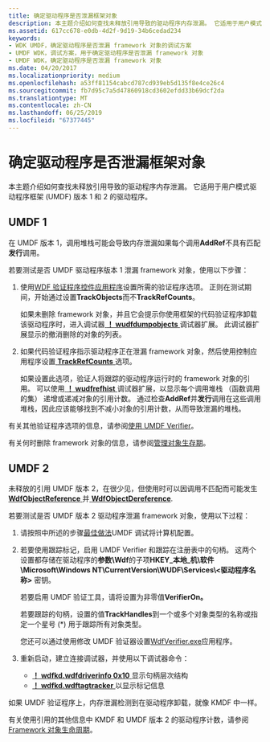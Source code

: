```yaml
---
title: 确定驱动程序是否泄漏框架对象
description: 本主题介绍如何查找未释放引用导致的驱动程序内存泄漏。 它适用于用户模式驱动程序框架 (UMDF) 版本 1 和 2 的驱动程序。
ms.assetid: 617cc678-e0db-4d2f-9d19-34b6cedad234
keywords:
- WDK UMDF，确定驱动程序是否泄漏 framework 对象的调试方案
- UMDF WDK，调试方案，用于确定驱动程序是否泄漏 framework 对象
- UMDF WDK，确定驱动程序是否泄漏 framework 对象
ms.date: 04/20/2017
ms.localizationpriority: medium
ms.openlocfilehash: a53ff81154cabcd787cd939eb5d135f8e4ce26c4
ms.sourcegitcommit: fb7d95c7a5d47860918cd3602efdd33b69dcf2da
ms.translationtype: MT
ms.contentlocale: zh-CN
ms.lasthandoff: 06/25/2019
ms.locfileid: "67377445"
---
```

# <a name="determining-if-a-driver-leaks-framework-objects"></a>确定驱动程序是否泄漏框架对象


本主题介绍如何查找未释放引用导致的驱动程序内存泄漏。 它适用于用户模式驱动程序框架 (UMDF) 版本 1 和 2 的驱动程序。

## <a name="umdf-1"></a>UMDF 1


在 UMDF 版本 1，调用堆栈可能会导致内存泄漏如果每个调用**AddRef**不具有匹配**发行**调用。

若要测试是否 UMDF 驱动程序版本 1 泄漏 framework 对象，使用以下步骤：

1.  使用[WDF 验证程序控件应用程序](https://docs.microsoft.com/windows-hardware/drivers/devtest/wdf-verifier-control-application)设置所需的验证程序选项。 正则在测试期间，开始通过设置**TrackObjects**而不**TrackRefCounts**。

    如果未删除 framework 对象，并且它会提示你使用框架的代码验证程序卸载该驱动程序时，进入调试器[ **！ wudfdumpobjects** ](using-umdf-debugger-extensions.md)调试器扩展。 此调试器扩展显示的撤消删除的对象的列表。

2.  如果代码验证程序指示驱动程序正在泄漏 framework 对象，然后使用控制应用程序设置[ **TrackRefCounts** ](using-umdf-verifier.md)选项。

    如果设置此选项，验证人将跟踪的驱动程序运行时的 framework 对象的引用。 可以使用[ **！ wudfrefhist** ](using-umdf-debugger-extensions.md)调试器扩展，以显示每个调用堆栈 （函数调用的集） 递增或递减对象的引用计数。 通过检查**AddRef**并**发行**调用在这些调用堆栈，因此应该能够找到不减小对象的引用计数，从而导致泄漏的堆栈。

有关其他验证程序选项的信息，请参阅[使用 UMDF Verifier](using-umdf-verifier.md)。

有关何时删除 framework 对象的信息，请参阅[管理对象生存期](managing-the-lifetime-of-objects.md)。

## <a name="umdf-2"></a>UMDF 2


未释放的引用 UMDF 版本 2，在很少见，但使用时可以因调用不匹配而可能发生[ **WdfObjectReference** ](https://docs.microsoft.com/windows-hardware/drivers/wdf/wdfobjectreference)并[ **WdfObjectDereference**](https://docs.microsoft.com/windows-hardware/drivers/wdf/wdfobjectdereference).

若要测试是否 UMDF 版本 2 驱动程序泄漏 framework 对象，使用以下过程：

1.  请按照中所述的步骤[最佳做法](enabling-a-debugger.md#bp)UMDF 调试将计算机配置。
2.  若要使用跟踪标记，启用 UMDF Verifier 和跟踪在注册表中的句柄。 这两个设置都存储在驱动程序的**参数\\Wdf**的子项**HKEY\_本地\_机\\软件\\Microsoft\\Windows NT\\CurrentVersion\\WUDF\\Services\\&lt;驱动程序名称&gt;** 密钥。

    若要启用 UMDF 验证工具，请将设置为非零值**VerifierOn。**

    若要跟踪的句柄，设置的值**TrackHandles**到一个或多个对象类型的名称或指定一个星号 (\*) 用于跟踪所有对象类型。

    您还可以通过使用修改 UMDF 验证器设置[WdfVerifier.exe](https://docs.microsoft.com/windows-hardware/drivers/devtest/wdf-verifier-control-application)应用程序。

3.  重新启动，建立连接调试器，并使用以下调试器命令：

    -   [ **！ wdfkd.wdfdriverinfo 0x10** ](https://docs.microsoft.com/windows-hardware/drivers/debugger/-wdfkd-wdfdriverinfo)显示句柄层次结构
    -   [ **！ wdfkd.wdftagtracker** ](https://docs.microsoft.com/windows-hardware/drivers/debugger/-wdfkd-wdftagtracker)以显示标记信息

如果 UMDF 验证程序上，内存泄漏检测到在驱动程序卸载，就像 KMDF 中一样。

有关使用引用的其他信息中 KMDF 和 UMDF 版本 2 的驱动程序计数，请参阅[Framework 对象生命周期](framework-object-life-cycle.md)。

 

 





